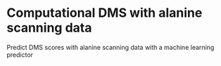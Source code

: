 # Computational DMS with alanine scanning data
Predict DMS scores with alanine scanning data with a machine learning predictor